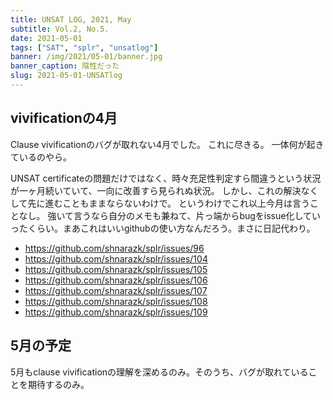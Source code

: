 ```yaml
---
title: UNSAT LOG, 2021, May
subtitle: Vol.2, No.5.
date: 2021-05-01
tags: ["SAT", "splr", "unsatlog"]
banner: /img/2021/05-01/banner.jpg
banner_caption: 陰性だった
slug: 2021-05-01-UNSATlog
---
```

## vivificationの4月
Clause vivificationのバグが取れない4月でした。
これに尽きる。
一体何が起きているのやら。

UNSAT certificateの問題だけではなく、時々充足性判定すら間違うという状況が一ヶ月続いていて、一向に改善すら見られぬ状況。
しかし、これの解決なくして先に進むこともままならないわけで。
というわけでこれ以上今月は言うことなし。
強いて言うなら自分のメモも兼ねて、片っ端からbugをissue化していったくらい。まあこれはいいgithubの使い方なんだろう。まさに日記代わり。

- https://github.com/shnarazk/splr/issues/96
- https://github.com/shnarazk/splr/issues/104
- https://github.com/shnarazk/splr/issues/105
- https://github.com/shnarazk/splr/issues/106
- https://github.com/shnarazk/splr/issues/107
- https://github.com/shnarazk/splr/issues/108
- https://github.com/shnarazk/splr/issues/109

## 5月の予定

5月もclause vivificationの理解を深めるのみ。そのうち、バグが取れていることを期待するのみ。
